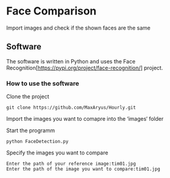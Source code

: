 # Face Comparison

Import images and check if the shown faces are the same

## Software

The software is written in Python and uses the Face Recognition[https://pypi.org/project/face-recognition/] project.

### How to use the software

Clone the project
`````
git clone https://github.com/MaxAryus/Hourly.git
`````

Import the images you want to comapre into the ‘images‘ folder

Start the programm
`````
python FaceDetection.py
`````

Specify the images you want to compare
`````
Enter the path of your reference image:tim01.jpg
Enter the path of the image you want to compare:tim01.jpg
`````

